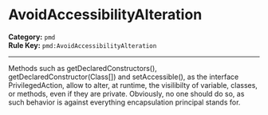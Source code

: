 # AvoidAccessibilityAlteration
**Category:** `pmd`<br/>
**Rule Key:** `pmd:AvoidAccessibilityAlteration`<br/>


-----

Methods such as getDeclaredConstructors(), getDeclaredConstructor(Class[]) and setAccessible(), as the interface PrivilegedAction, allow to alter, at runtime, the visilibilty of variable, classes, or methods, even if they are private. Obviously, no one should do so, as such behavior is against everything encapsulation principal stands for.

